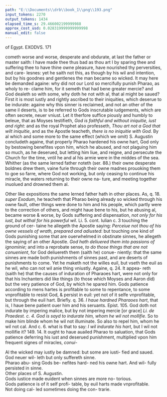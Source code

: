```yaml
---
path: "E:\\Documents\\drb\\book_1\\png\\193.png"
input_tokens: 2270
output_tokens: 1434
elapsed_time_s: 29.466002199999988
approx_cost_usd: 0.028319999999999998
manual_edit: false
---
```

of Egypt. EXODVS. 171

cometh worse and worse, desperate and obdurate, at last the father or master
saith: I have made thee thus bad as thou art I by sparing thee and suffering
thee to have thine owne pleasure, have nourished thy perversities, and care-
lesnes: yet he saith not this, as though by his wil and intention, but by his
goodnes and gentlenes the man became so wicked. It may here be demanded
againe: why did not our Lord so mercifully punish Pharao, as wholy to re-
clame him, for it semeth that had bene greater mercie? and God dealeth so
with some, why doth he not with al, that al might be saued? First it is most
iustly and rightly ascribed to their iniquities, which deserue to be indurate:
againe why this sinner is reclaimed, and not an other of the same il deserts, is
to be referred to Gods inscrutable iudgements, which are often secrete, neuer
vniust. Let it therfore suffice piously and humbly to beleue, that as Moyses
testifieth, *God is faithful and without iniquitie, iust and right*: and as the royal
Prophet also professeth, *Thou art not a God that wilt iniquitie*, and as the Apostle
teacheth, *there is no iniquitie with God*. By al which and some more to the same
effect (which we omit) S. Augustin concludeth againe, that properly Pharao
hardened his owne hart, God only by bestowing benefites vpon him, which he
abused, and not plaguing him so much, as he deserued, but letting him liue,
and reigne, and persecute the Church for the time, vntil he and al his armie
were in the middes of the sea. Whither (as the same lerned father noteth
(ser. 88.) their owne desperate boldnes drew them, vaine furie through their
owne madnes prouoking them to goe so farre, where God not working, but
only ceasing to continue his miracle, the waters returning to their owne na-
ture, and meeting together inuolued and drowned them al.

Other like expositions the same lerned father hath in other places. As, q. 18.
*super Exodum*, he teacheth that Pharao being already so wicked through his
owne fault, other things were done to him and his people, which partly were
to the correction of others, and might haue bene to his, but he abusing al,
became worse & worse, by Gods suffering and dispensation, *not only for his iust,
but withal for his powerful wil*. Li. 5. cont. Iulian c. 3 touching the ground of cer-
taine he allegeth the Apostle saying: *Perceiue not thou of his owne vessels of
wrath, prepared and adiusted*: but touching one kind of Gods punishing some
that are ouerwhelmed in obstinate sinnes, he allegeth the saying of an other
Apostle. *God hath deliuered them into passions of ignominie*; and into a reprobate sense,
*to do those things that are not conuenient*, for God deliuereth them (saith he) conue-
niently: that the same sinnes are made both punishments of sinnes past, and are
deserts of punishments to come. Yet he maketh not the willes euil, but vseth
the euil as he wil, who can not wil anie thing vniustly. Againe, q. 24. It appea-
reth (saith he) that the causes of induration of Pharaoes hart, were not only for
that his Inchanters did like things (to those which Moyses and Aaron did) but
the very patience of God, by which he spared him. Gods patience according to
mens hartes is profitable to some to repentance, to some vnprofitable to resist
God, & persist in euil: yet not of it selfe vnprofitable, but through the euil hart.
Briefly. q. 36. *I haue hardned Pharaoes hart*, that is, I haue bene patient ouer him
and his seruants. Epist. 105. God doth not indurate by impering malice, but
by not impering mercie [or grace] *Li. de Praedest. c. 4. God is sayd to
indurate him, whom he wil not mollifie*. So to make him blinde whom he
wil not illuminate. So also to repel him, whom he wil not cal. And c. 6. what is
that to say: *I wil indurate his hart*, but I wil not mollifie it? 149. 14. It ought to
haue auailed Pharao to saluation, that Gods patience deferring his iust and
deserued punishment, multiplied vpon him frequent signes of miracles, *conui-*

[^1]: *Deut. 32.*

[^2]: *Psal. 5.*

[^3]: *Rom. 9.*

<aside>Al the wicked may iustly be damned: but some are iusti- fied and saued.</aside>

<aside>God neuer wil- leth but only suffereth sinne.</aside>

<aside>Pharao abu- sing Gods be- nefites hard- ned his owne hart. And wil- fully persisted in sinne.</aside>

<aside>Other places of S. Augustin.</aside>

<aside>Gods iustice made euident when sinnes are more no- torious.</aside>

<aside>Gods patience is of it self profi- table, by euil harts made vnprofitable.</aside>

<aside>Not doing cal- led sometimes doing the con- trarie.</aside>